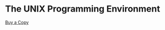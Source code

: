 # The UNIX Programming Environment

[Buy a Copy](https://www.amazon.com/Unix-Programming-Environment-Prentice-Hall-Software/dp/013937681X)
